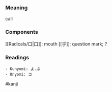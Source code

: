### Meaning

call

### Components

[[Radicals/口|口]]: mouth [[乎]]: question mark; ?

### Readings

```
- Kunyomi: よ.ぶ
- Onyomi: コ
```

#kanji